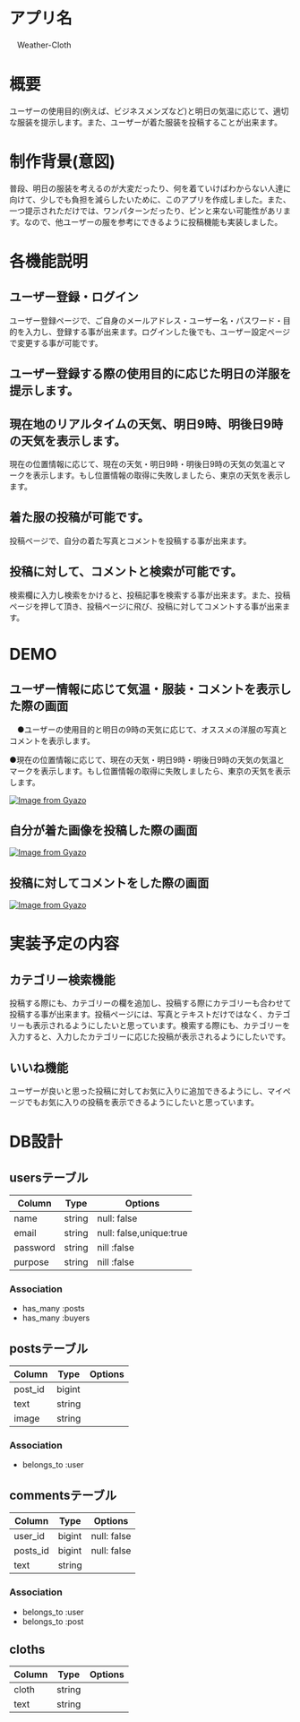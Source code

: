 # アプリ名

　Weather-Cloth
 
# 概要

ユーザーの使用目的(例えば、ビジネスメンズなど)と明日の気温に応じて、適切な服装を提示します。また、ユーザーが着た服装を投稿することが出来ます。


# 制作背景(意図)


  普段、明日の服装を考えるのが大変だったり、何を着ていけばわからない人達に向けて、少しでも負担を減らしたいために、このアプリを作成しました。また、一つ提示されただけでは、ワンパターンだったり、ピンと来ない可能性があリます。なので、他ユーザーの服を参考にできるように投稿機能も実装しました。

# 各機能説明

 ## ユーザー登録・ログイン
 
 ユーザー登録ページで、ご自身のメールアドレス・ユーザー名・パスワード・目的を入力し、登録する事が出来ます。ログインした後でも、ユーザー設定ページで変更する事が可能です。


 ## ユーザー登録する際の使用目的に応じた明日の洋服を提示します。
 
 


 ## 現在地のリアルタイムの天気、明日9時、明後日9時の天気を表示します。
 
 現在の位置情報に応じて、現在の天気・明日9時・明後日9時の天気の気温とマークを表示します。もし位置情報の取得に失敗しましたら、東京の天気を表示します。


 ## 着た服の投稿が可能です。
 
 投稿ページで、自分の着た写真とコメントを投稿する事が出来ます。


 ## 投稿に対して、コメントと検索が可能です。

検索欄に入力し検索をかけると、投稿記事を検索する事が出来ます。また、投稿ページを押して頂き、投稿ページに飛び、投稿に対してコメントする事が出来ます。


# DEMO

 ## ユーザー情報に応じて気温・服装・コメントを表示した際の画面
 
　●ユーザーの使用目的と明日の9時の天気に応じて、オススメの洋服の写真とコメントを表示します。
 
  ●現在の位置情報に応じて、現在の天気・明日9時・明後日9時の天気の気温とマークを表示します。もし位置情報の取得に失敗しましたら、東京の天気を表示します。
  
 
 [![Image from Gyazo](https://i.gyazo.com/0dc4072dc834da13262329a55c916b60.png)](https://gyazo.com/0dc4072dc834da13262329a55c916b60)
 
 
 ## 自分が着た画像を投稿した際の画面
 
 
 [![Image from Gyazo](https://i.gyazo.com/606057b5c4ad7f5ef88a1a70cb52ed35.png)](https://gyazo.com/606057b5c4ad7f5ef88a1a70cb52ed35)
 
 
 ## 投稿に対してコメントをした際の画面
 
 
 [![Image from Gyazo](https://i.gyazo.com/ecc1dbde34bcc8262174163343fbd0a0.png)](https://gyazo.com/ecc1dbde34bcc8262174163343fbd0a0)

# 実装予定の内容

  ## カテゴリー検索機能
  
  投稿する際にも、カテゴリーの欄を追加し、投稿する際にカテゴリーも合わせて投稿する事が出来ます。投稿ページには、写真とテキストだけではなく、カテゴリーも表示されるようにしたいと思っています。検索する際にも、カテゴリーを入力すると、入力したカテゴリーに応じた投稿が表示されるようにしたいです。
  
  
  ## いいね機能
  
  ユーザーが良いと思った投稿に対してお気に入りに追加できるようにし、マイページでもお気に入りの投稿を表示できるようにしたいと思っています。


# DB設計
## usersテーブル
|Column|Type|Options|
|------|----|-------|
|name|string|null: false|
|email|string|null: false,unique:true|
|password|string|nill :false|
|purpose|string|nill :false|

### Association
- has_many :posts
- has_many :buyers


## postsテーブル
|Column|Type|Options|
|------|----|-------|
|post_id|bigint||
|text|string||
|image|string||
### Association
- belongs_to :user


## commentsテーブル
|Column|Type|Options|
|------|----|-------|
|user_id|bigint|null: false|
|posts_id|bigint|null: false|
|text|string||
### Association
- belongs_to :user
- belongs_to :post


## cloths
|Column|Type|Options|
|------|----|-------|
|cloth|string||
|text|string||

